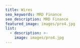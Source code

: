 ```yaml
---
title: Wires
seo_keywords: MRD Finance
seo_description: MRD Finance
featured_image: images/pro4.jpg
list:
  - description: >-
    image: images/pro4.jpg
---
```



